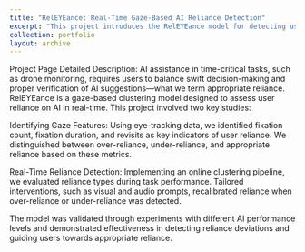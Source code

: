 ```yaml
---
title: "RelEYEance: Real-Time Gaze-Based AI Reliance Detection"
excerpt: "This project introduces the RelEYEance model for detecting user reliance on AI in real-time. Leveraging eye-tracking data, we developed a clustering pipeline to classify user reliance into over-reliance, under-reliance, and appropriate reliance during a time-sensitive monitoring task. The model enables adaptive interventions for recalibrating reliance.<br/><img src='/images/teaserfigure.png'>"
collection: portfolio
layout: archive
---
```


Project Page Detailed Description: AI assistance in time-critical tasks, such as drone monitoring, requires users to balance swift decision-making and proper verification of AI suggestions—what we term appropriate reliance. RelEYEance is a gaze-based clustering model designed to assess user reliance on AI in real-time. This project involved two key studies:

Identifying Gaze Features: Using eye-tracking data, we identified fixation count, fixation duration, and revisits as key indicators of user reliance. We distinguished between over-reliance, under-reliance, and appropriate reliance based on these metrics.

Real-Time Reliance Detection: Implementing an online clustering pipeline, we evaluated reliance types during task performance. Tailored interventions, such as visual and audio prompts, recalibrated reliance when over-reliance or under-reliance was detected.

The model was validated through experiments with different AI performance levels and demonstrated effectiveness in detecting reliance deviations and guiding users towards appropriate reliance.

<!-- [Read the full paper here](https://arxiv.org/abs/2405.09695) --> 